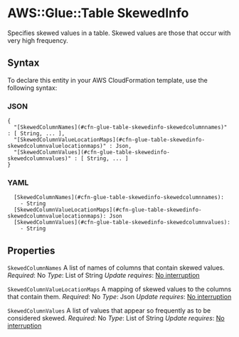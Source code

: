 # AWS::Glue::Table SkewedInfo<a name="aws-properties-glue-table-skewedinfo"></a>

Specifies skewed values in a table\. Skewed values are those that occur with very high frequency\.

## Syntax<a name="aws-properties-glue-table-skewedinfo-syntax"></a>

To declare this entity in your AWS CloudFormation template, use the following syntax:

### JSON<a name="aws-properties-glue-table-skewedinfo-syntax.json"></a>

```
{
  "[SkewedColumnNames](#cfn-glue-table-skewedinfo-skewedcolumnnames)" : [ String, ... ],
  "[SkewedColumnValueLocationMaps](#cfn-glue-table-skewedinfo-skewedcolumnvaluelocationmaps)" : Json,
  "[SkewedColumnValues](#cfn-glue-table-skewedinfo-skewedcolumnvalues)" : [ String, ... ]
}
```

### YAML<a name="aws-properties-glue-table-skewedinfo-syntax.yaml"></a>

```
  [SkewedColumnNames](#cfn-glue-table-skewedinfo-skewedcolumnnames):
    - String
  [SkewedColumnValueLocationMaps](#cfn-glue-table-skewedinfo-skewedcolumnvaluelocationmaps): Json
  [SkewedColumnValues](#cfn-glue-table-skewedinfo-skewedcolumnvalues):
    - String
```

## Properties<a name="aws-properties-glue-table-skewedinfo-properties"></a>

`SkewedColumnNames`  <a name="cfn-glue-table-skewedinfo-skewedcolumnnames"></a>
A list of names of columns that contain skewed values\.
*Required*: No
*Type*: List of String
*Update requires*: [No interruption](https://docs.aws.amazon.com/AWSCloudFormation/latest/UserGuide/using-cfn-updating-stacks-update-behaviors.html#update-no-interrupt)

`SkewedColumnValueLocationMaps`  <a name="cfn-glue-table-skewedinfo-skewedcolumnvaluelocationmaps"></a>
A mapping of skewed values to the columns that contain them\.
*Required*: No
*Type*: Json
*Update requires*: [No interruption](https://docs.aws.amazon.com/AWSCloudFormation/latest/UserGuide/using-cfn-updating-stacks-update-behaviors.html#update-no-interrupt)

`SkewedColumnValues`  <a name="cfn-glue-table-skewedinfo-skewedcolumnvalues"></a>
A list of values that appear so frequently as to be considered skewed\.
*Required*: No
*Type*: List of String
*Update requires*: [No interruption](https://docs.aws.amazon.com/AWSCloudFormation/latest/UserGuide/using-cfn-updating-stacks-update-behaviors.html#update-no-interrupt)
